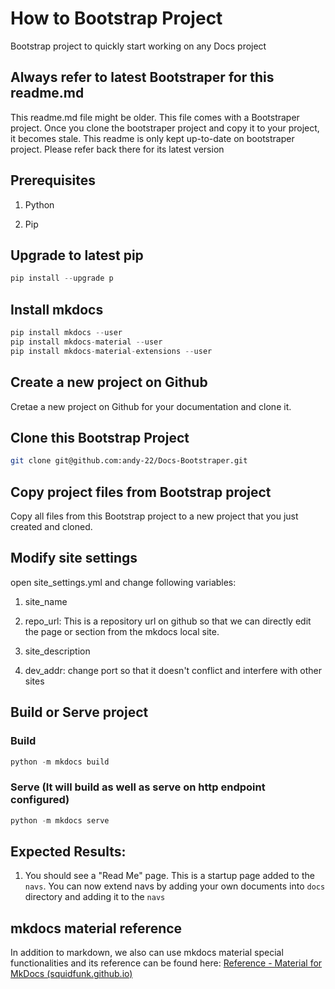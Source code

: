# How to Bootstrap Project

Bootstrap project to quickly start working on any Docs project

## Always refer to latest Bootstraper for this readme.md

This readme.md file might be older. This file comes with a Bootstraper project. Once you clone the bootstraper project and copy it to your project, it becomes stale. This readme is only kept up-to-date on bootstraper project. Please refer back  there for its latest version

## Prerequisites

1. Python

2. Pip

## Upgrade to latest pip

```python
pip install --upgrade p
```

## Install mkdocs

```python
pip install mkdocs --user
pip install mkdocs-material --user
pip install mkdocs-material-extensions --user
```

## Create a new project on Github

Cretae a new project on Github for your documentation and clone it.

## Clone this Bootstrap Project

```bash
git clone git@github.com:andy-22/Docs-Bootstraper.git
```

## Copy project files from Bootstrap project

Copy all files from this Bootstrap project to a new project that you just created and cloned.

## Modify site settings

open site_settings.yml and change following variables:

1. site_name

2. repo_url: This is a repository url on github so that we can directly edit the page or section from the mkdocs local site.

3. site_description

4. dev_addr: change port so that it doesn't conflict and interfere with other sites

## Build or Serve project

### Build

```python
python -m mkdocs build
```

### Serve (It will build as well as serve on http endpoint configured)

```python
python -m mkdocs serve
```

## Expected Results:

1. You should see a "Read Me" page. This is a startup page added to the `navs`. You can now extend navs by adding your own documents into `docs` directory and adding it to the `navs` 

## mkdocs material reference

In addition to markdown, we also can use mkdocs material special functionalities and its reference can be found here: [Reference - Material for MkDocs (squidfunk.github.io)](https://squidfunk.github.io/mkdocs-material/reference/)
